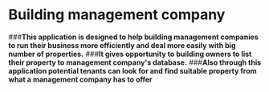 # Building management company
###**This application is designed to help building management companies to run their business more efficiently and deal more easily with big number of properties.**
###**It gives opportunity to building owners to list their property to management company's database.**
###**Also through this application potential tenants can look for and find suitable property from what a management company has to offer**
